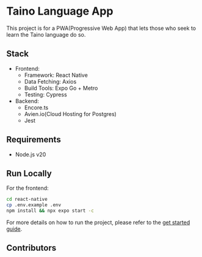 # Taino Language App

<!-- TODO: Write more about the background of this project -->
This project is for a PWA(Progressive Web App) that lets those who seek to learn the Taino language do so. 

## Stack 
- Frontend:
    - Framework: React Native
    - Data Fetching: Axios
    - Build Tools: Expo Go + Metro
    - Testing: Cypress
- Backend:
    - Encore.ts
    - Avien.io(Cloud Hosting for Postgres)
    - Jest

## Requirements
- Node.js v20

## Run Locally
For the frontend:
```bash
cd react-native
cp .env.example .env
npm install && npx expo start -c
```

<!-- For the backend: -->

For more details on how to run the project, please refer to the [get started guide](./docs/getting-started.md).

## Contributors

